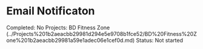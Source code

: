 # Email Notificaton

Completed: No
Projects: BD Fitness Zone (../Projects%201b2aeacbb29981d294e5e9708b1fce52/BD%20Fitness%20Zone%201b2aeacbb29981a59e1adec06e1cef0d.md)
Status: Not started